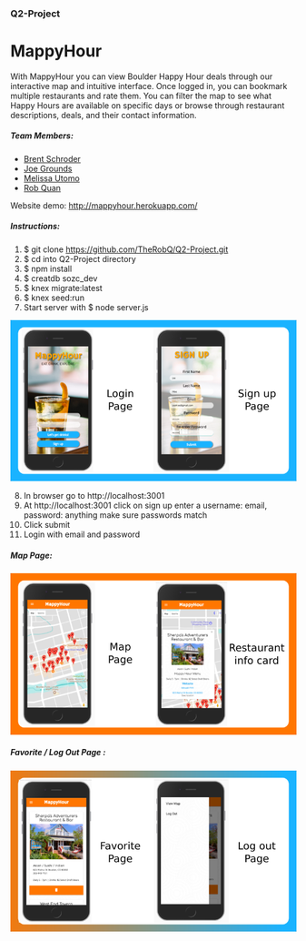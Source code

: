 ### Q2-Project

# MappyHour

With MappyHour you can view Boulder Happy Hour deals through our interactive map and intuitive interface. Once logged in, you can bookmark multiple restaurants and rate them. You can filter the map to see what Happy Hours are available on specific days or browse through restaurant descriptions, deals, and their contact information.

##### Team Members:
- [Brent Schroder](https://github.com/Brumpo)
- [Joe Grounds](https://github.com/jdg2384)
- [Melissa Utomo](https://github.com/mafutomo)
- [Rob Quan](https://github.com/TheRobQ)

Website demo: http://mappyhour.herokuapp.com/

##### Instructions:
1)  $ git clone  https://github.com/TheRobQ/Q2-Project.git
2)  $ cd into Q2-Project directory
3)  $ npm install
4)  $ creatdb sozc_dev
5)  $ knex migrate:latest
6)  $ knex seed:run
7)  Start server with $ node server.js

![Alt text](/README_images/signup.png?raw=true)

8)  In browser go to http://localhost:3001
9) At  http://localhost:3001 click on sign up enter a username: email, password: anything make sure passwords match
10) Click submit
11) Login with email and password

##### Map Page:
![Alt text](/README_images/map.png?raw=true)

##### Favorite / Log Out Page :
![Alt text](/README_images/logout.png?raw=true)
